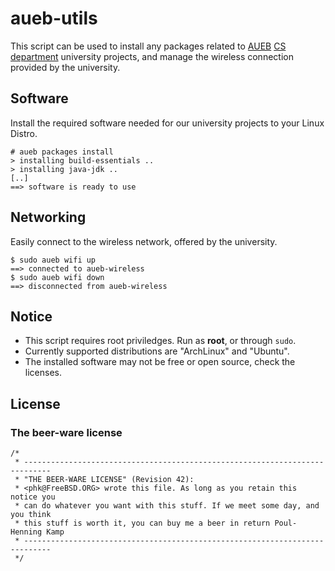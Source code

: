 aueb-utils
==========
This script can be used to install any packages related to
[AUEB](http://aueb.gr) [CS department](http://www.cs.aueb.gr)
university projects, and manage the wireless connection
provided by the university.

Software
--------
Install the required software needed for our university
projects to your Linux Distro.

	# aueb packages install
	> installing build-essentials ..
	> installing java-jdk ..
	[..]
	==> software is ready to use

Networking
----------
Easily connect to the wireless network, offered by the university.

	$ sudo aueb wifi up
	==> connected to aueb-wireless
	$ sudo aueb wifi down
	==> disconnected from aueb-wireless

Notice
------
* This script requires root priviledges. Run as **root**, or through `sudo`.
* Currently supported distributions are "ArchLinux" and "Ubuntu".
* The installed software may not be free or open source, check the licenses.

License
-------

### The beer-ware license

    /*
     * ----------------------------------------------------------------------------
     * "THE BEER-WARE LICENSE" (Revision 42):
     * <phk@FreeBSD.ORG> wrote this file. As long as you retain this notice you
     * can do whatever you want with this stuff. If we meet some day, and you think
     * this stuff is worth it, you can buy me a beer in return Poul-Henning Kamp
     * ----------------------------------------------------------------------------
     */

